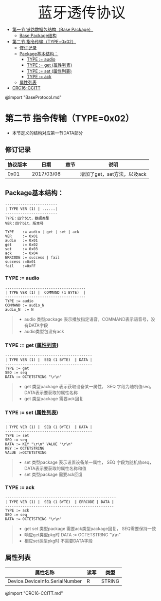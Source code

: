 
 <center> <font size=7>蓝牙透传协议 </font></center >

<!-- toc orderedList:0 depthFrom:1 depthTo:6 -->

* [第一节 链路数据包结构（Base Package）](#第一节-链路数据包结构base-package)
  * [Base Package结构](#base-package结构)
* [第二节 指令传输（TYPE=0x02）](#第二节-指令传输type0x02)
  * [修订记录](#修订记录)
  * [Package基本结构：](#package基本结构)
    * [TYPE := audio](#type-audio)
    * [TYPE := get (属性列表)](#type-get-属性列表属性列表)
    * [TYPE := set  (属性列表)](#type-set-属性列表属性列表)
    * [TYPE := ack](#type-ack)
  * [属性列表](#span-id-属性列表属性列表span)
* [CRC16-CCITT](#span-idcrc16-ccittcrc16-ccittspan)

<!-- tocstop -->

@import "BaseProtocol.md"
# 第二节 指令传输（TYPE=0x02）
- 本节定义的结构对应第一节DATA部分
## 修订记录
|协议版本|日期|章节|说明|
| ------ | ------ | ------ | ------ |
|0x01| 2017/03/08| | 增加了get，set方法，以及ack|
## Package基本结构：
```
------------------------
| TYPE VER (1) | ......|
------------------------
TYPE：四个bit，数据类型
VER：四个bit，版本号
```
```
TYPE    := audio | get | set | ack
VER     := 0x01
audio   := 0x01
get     := 0x02
set     := 0x03
ack     := 0x04
ERRCODE := success | fail
success :=0x01
fail    :=0xFF
```
### TYPE := audio
```
-------------------------------------
| TYPE VER (1) |  COMMAND (1 BYTE)  |
-------------------------------------
TYPE := audio
COMMAND := audio_N
audio_N  := N
```
>* audio 类型package 表示播放指定语音，COMMAND表示语音号，没有DATA字段
>* audio类型包没有ack
### TYPE := get ([属性列表](#属性列表))
```
----------------------------------------
| TYPE VER (1) |  SEQ (1 BYTE)  | DATA |
----------------------------------------
TYPE := get
SEQ := seq
DATA := OCTETSTRING "\r\n"
```
>* get 类型package 表示获取设备某一属性， SEQ 字段为随机值seq， DATA表示要获取的属性名称
>* get 类型package 需要ack回复
### TYPE := set  ([属性列表](#属性列表))
```
----------------------------------------
| TYPE VER (1) |  SEQ (1 BYTE)  | DATA |
----------------------------------------
TYPE := set
SEQ := seq
DATA := KEY "\r\n" VALUE "\r\n"
KEY := OCTETSTRING
VALUE :=OCTETSTRING
```
>* set 类型package 表示设置设备某一属性， SEQ 字段为随机值seq， DATA表示要获取的属性名称和值
>* set 类型package 需要ack回复
### TYPE := ack
```
---------------------------------------------------
| TYPE VER (1) |  SEQ (1 BYTE)  | ERRCODE | DATA |
--------------------------------------------------
TYPE := ack
SEQ := seq
DATA := OCTETSTRING "\r\n"
```
>* get set 类型package 需要ack类型package回复， SEQ需要保持一致
>* 响应get类型pkg时 DATA := OCTETSTRING "\r\n"
>* 相应set类型pkg时 不需要DATA字段
## <span id= "属性列表">属性列表</span>
|属性名称|读写|类型|
| ------ | ------ | ------ |
|Device.DeviceInfo.SerialNumber|R|STRING|



@import "CRC16-CCITT.md"
